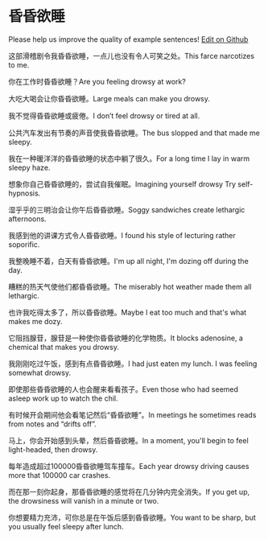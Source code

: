 # 昏昏欲睡

Please help us improve the quality of example sentences! [Edit on Github](https://github.com/jiyushe/jiyu-example-sentence-source/blob/main/chinese/hunhunyushui.md)

<p><span class="chinese">这部滑稽剧令我昏昏欲睡，一点儿也没有令人可笑之处。</span><span class="english">This farce narcotizes to me.</span></p>

<p><span class="chinese">你在工作时昏昏欲睡？</span><span class="english">Are you feeling drowsy at work?</span></p>

<p><span class="chinese">大吃大喝会让你昏昏欲睡。</span><span class="english">Large meals can make you drowsy.</span></p>

<p><span class="chinese">我不觉得昏昏欲睡或疲倦。</span><span class="english">I don’t feel drowsy or tired at all.</span></p>

<p><span class="chinese">公共汽车发出有节奏的声音使我昏昏欲睡。</span><span class="english">The bus slopped  and that made me sleepy.</span></p>

<p><span class="chinese">我在一种暖洋洋的昏昏欲睡的状态中躺了很久。</span><span class="english">For a long time I lay in warm sleepy haze.</span></p>

<p><span class="chinese">想象你自己昏昏欲睡的，尝试自我催眠。</span><span class="english">Imagining yourself drowsy Try self-hypnosis.</span></p>

<p><span class="chinese">湿乎乎的三明治会让你午后昏昏欲睡。</span><span class="english">Soggy sandwiches create lethargic afternoons.</span></p>

<p><span class="chinese">我感到他的讲课方式令人昏昏欲睡。</span><span class="english">I found his style of lecturing rather soporific.</span></p>

<p><span class="chinese">我整晚睡不着，白天有昏昏欲睡。</span><span class="english">I'm up all night, I'm dozing off during the day.</span></p>

<p><span class="chinese">糟糕的热天气使他们都昏昏欲睡。</span><span class="english">The miserably hot weather made them all lethargic.</span></p>

<p><span class="chinese">也许我吃得太多了，所以昏昏欲睡。</span><span class="english">Maybe I eat too much and that's what makes me dozy.</span></p>

<p><span class="chinese">它阻挡腺苷，腺苷是一种使你昏昏欲睡的化学物质。</span><span class="english">It blocks adenosine, a chemical that makes you drowsy.</span></p>

<p><span class="chinese">我刚刚吃过午饭，感到有点昏昏欲睡。</span><span class="english">I had just eaten my lunch. I was feeling somewhat drowsy.</span></p>

<p><span class="chinese">即使那些昏昏欲睡的人也会醒来看看孩子。</span><span class="english">Even those who had seemed asleep work up to watch the chil.</span></p>

<p><span class="chinese">有时候开会期间他会看笔记然后“昏昏欲睡”。</span><span class="english">In meetings he sometimes reads from notes and “drifts off”.</span></p>

<p><span class="chinese">马上，你会开始感到头晕，然后昏昏欲睡。</span><span class="english">In a moment, you'll begin to feel light-headed, then drowsy.</span></p>

<p><span class="chinese">每年造成超过100000昏昏欲睡驾车撞车。</span><span class="english">Each year drowsy driving causes more that 100000 car crashes.</span></p>

<p><span class="chinese">而在那一刻你起身，那昏昏欲睡的感觉将在几分钟内完全消失。</span><span class="english">If you get up, the drowsiness will vanish in a minute or two.</span></p>

<p><span class="chinese">你想要精力充沛，可你总是在午饭后感到昏昏欲睡。</span><span class="english">You want to be sharp, but you usually feel sleepy after lunch.</span></p>

